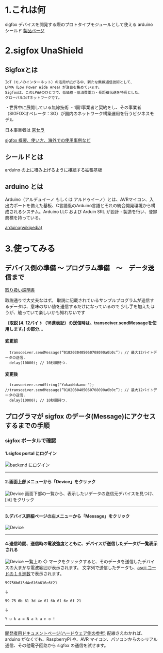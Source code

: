 # 1.これは何
sigfox デバイスを開発する際のプロトタイプモジュールとして使える arduino シールド
[製品ページ](https://soracom.jp/products/sigfox/sigfox_shield_for_arduino/)

# 2.sigfox UnaShield
## Sigfoxとは
```
IoT（モノのインターネット）の活用が広がる中、新たな無線通信技術として、
LPWA（Low Power Wide Area）が注目を集めています。
Sigfoxは、このLPWAのひとつで、低価格・低消費電力・長距離伝送を特長とした、
グローバルIoTネットワークです。
```
・世界中に展開している無線技術
・1国1事業者と契約をし、その事業者（SIGFOXオペレータ：SO）が国内のネットワーク構築運用を行うビジネスモデル

日本事業者は [京セラ](https://www.kccs.co.jp/sigfox/)

[sigfox 概要、使い方、海外での使用事例など](https://www.slideshare.net/hibigaku/sigfoxiot)

## シールドとは
arduino の上に積み上げるように接続する拡張基板

## arduino とは
Arduino（アルデュイーノ もしくは アルドゥイーノ）とは、AVRマイコン、入出力ポートを備えた基板、C言語風のArduino言語とそれの統合開発環境から構成されるシステム。Arduino LLC および Arduin SRL が設計・製造を行い、登録商標を持っている。

[arduino(wikipedia)](https://ja.wikipedia.org/wiki/Arduino)

# 3.使ってみる
## デバイス側の準備 〜 プログラム準備　〜　データ送信まで
[取り扱い説明書](https://www.kccs.co.jp/sigfox/download/manual-sigfox-shield-for-arduino.pdf)

取説通りで大丈夫なはず。
取説に記載されているサンプルプログラムが送信するデータは、意味のない値を送信するだけになっているので
少し手を加えたほうが、触っていて楽しいかも知れないです

**（取説 [4. 12バイト（16進表記）の送信時は、transceiver.sendMessageを使用します。] の部分...**
#### 変更前
```
  transceiver.sendMessage(“0102030405060708090a0b0c”); // 最大12バイトデータの送信.
  delay(10000); // 10秒間待つ.
```
#### 変更後
```
  transceiver.sendString("Yuka=Nakano-");
//transceiver.sendMessage(“0102030405060708090a0b0c”); // 最大12バイトデータの送信.
  delay(10000); // 10秒間待つ.
```


## プログラマが sigfox のデータ(Message)にアクセスするまでの手順
### sigfox ポータルで確認
#### 1.sigfox portal にログイン
![backend にログイン](https://dl.dropboxusercontent.com/s/5sh8suu17nce7cu/sigfox-00-01.png)

* * *

#### 2.画面上部メニューから「Device」をクリック
![Device](https://dl.dropboxusercontent.com/s/go1zgrqmaqjt8x2/sigfox-00-02.png)
画面下部の一覧から、表示したいデータの送信元デバイスを見つけ、[id] をクリック

* * *

#### 3.デバイス詳細ページの左メニューから「Message」をクリック
![Device](https://dl.dropboxusercontent.com/s/l63kcrxnw4j1f28/sigfox-00-03.png)

* * *

#### 4.送信時間、送信時の電波強度とともに、デバイスが送信したデータが一覧表示される
![Device](https://dl.dropboxusercontent.com/s/96lxvo4y82mj2pe/sigfox-00-04.png)
一覧上の ◇ マークをクリックすると、そのデータを送信したデバイスの大まかな電波範囲が表示されます。
文字列で送信したデータも、[ascii コードの１６進数](http://e-words.jp/p/r-ascii.html)で表示されます。

```
59756b613d4e616b616e6f21
```
↓
```
59 75 6b 61 3d 4e 61 6b 61 6e 6f 21
```
↓
```
Y u k a = N a k a n o !
```
* * *

[開発者用ドキュメントページ(ハードウェア側の参考)](https://unabiz.github.io/unashield/hardware.html)
配線さえわかれば、arduino がなくても、RaspberryPi や、AVR マイコン、パソコンからのシリアル通信、その他電子回路から sigfox の通信を試せます。
